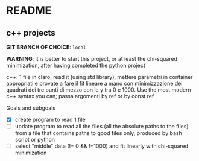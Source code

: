 # README

## c++ projects

**GIT BRANCH OF CHOICE**: `local`

**WARNING**: it is better to start this project, or at least the chi-squared minimization, after having completed the python project

c++: 1 file in claro, read it (using std library), mettere parametri in container appropriati e provate a fare il fit lineare a mano con minimizzazione dei quadrati dei tre punti di mezzo con le y tra 0 e 1000. Use the most modern c++ syntax you can; passa argomenti by ref or by const ref

Goals and subgoals
- [x] create program to read 1 file
- [ ] update program to read all the files (all the absolute paths to the 
  files) from a file that contains paths to good files only, produced by 
  bash script or python
- [ ] select "middle" data (!= 0 && !=1000) and fit linearly with chi-squared minimization

